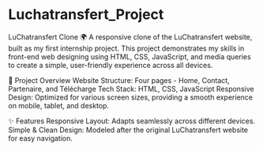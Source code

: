 # Luchatransfert_Project
LuChatransfert Clone 🌍
A responsive clone of the LuChatransfert website, built as my first internship project. This project demonstrates my skills in front-end web designing using HTML, CSS, JavaScript, and media queries to create a simple, user-friendly experience across all devices.

📄 Project Overview
Website Structure: Four pages - Home, Contact, Partenaire, and Télécharge
Tech Stack: HTML, CSS, JavaScript
Responsive Design: Optimized for various screen sizes, providing a smooth experience on mobile, tablet, and desktop.

✨ Features
Responsive Layout: Adapts seamlessly across different devices.
Simple & Clean Design: Modeled after the original LuChatransfert website for easy navigation.
